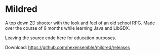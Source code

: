 # Mildred

A top down 2D shooter with the look and feel of an old school RPG. Made over the course of 6 months while learning Java and LibGDX.

Leaving the source code here for education purposes.

Download: https://github.com/hexensemble/mildred/releases
